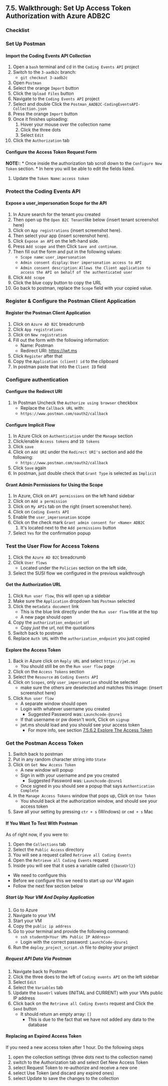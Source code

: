 ## 7.5. Walkthrough: Set Up Access Token Authorization with Azure ADB2C
### Checklist
### Set Up Postman
#### Import the Coding Events API Collection
1. Open a `bash` terminal and cd in the `Coding Events API` project
2. Switch to the `3-aadb2c` branch:
   * `git checkout 3-aadb2c`
3. Open `Postman`
4. Select the orange `Import` button
5. Click the `Upload Files` button
6. Navigate to the `Coding Events API` project
7. Select and double Click the `Postman_AADB2C-CodingEventsAPI-Collection.json`
8. Press the orange `Import` button
9. Once it finishes uploading:
   1. Hover your mouse over the collection name
   2. Click the three dots
   3. Select `Edit`
10. Click the `Authorization` tab
#### Configure the Access Token Request Form
**NOTE:**:
    * Once inside the authorization tab scroll down to the `Configure New Token` section.
    * In here you will be able to edit the fields listed.
1. Update the `Token Name`: `access token`
### Protect the Coding Events API
#### Expose a user_impersonation Scope for the API
1. In Azure search for the tenant you created
2. Then open up the `Open B2C Tenant`like below {insert tenant screenshot here}
3. Click on `App registrations` {insert screenshot here}.
4. Then select your app {insert screenshot here}.
5. Click `Expose an API` on the left-hand side.
7. Press `Add scope and` then Click `Save and continue`.
8. Then fill out the form and put in the following values:
   * `Scope name`: `user_impersonation`
   * `Admin consent display`: `User impersonation access to API`
   * `Admin consent description`: `Allows the Client application to access the API on behalf of the authenticated user`
9. Click `Add scope`
10. Click the blue copy button to copy the URL
11. Go back to postman, replace the `Scope` field with your copied value.
### Register & Configure the Postman Client Application
#### Register the Postman Client Application
1. Click on `Azure AD B2C` breadcrumb
2. Click `App registrations`
3. Click on  `New registration`
4. Fill out the form with the following information:
   * Name: Postman
   * Redirect URI: https://jwt.ms
5. Click `Register` after that
6. Copy the `Application (client) id` to the clipboard
7. In postman paste that into the `Client ID` field
### Configure authentication
#### Configure the Redirect URI
1. In Postman Uncheck the `Authorize using browser` checkbox
   * Replace the `Callback URL` with:
   * `https://www.postman.com/oauth2/callback`
#### Configure Implicit Flow
1. In Azure Click on `Authentication` under the `Manage` section
2. Click/enable `Access tokens` and `ID tokens`
3. Click `save`
4. Click on `Add URI` under the `Redirect URI's` section and add the following:
    * `https://www.postman.com/oauth2/callback`
5. Click `Save` again
6. In postman, just double check that `Grant Type` is selected as `Implicit`
#### Grant Admin Permissions for Using the Scope
1. In Azure, Click on `API permissions` on the left hand sidebar
2. Click on `Add a permission`
3. Click on `My APIs` tab on the right {insert screenshot here}.
4. Click on `Coding Events API`
5. Enable the `user_impersonation` scope
6. Click on the check mark `Grant admin consent for <Name> ADB2C`
   1. It's located next to the `Add permissions` button
7. Select `Yes` for the confirmation popup
### Test the User Flow for Access Tokens
1. Click the `Azure AD B2C` breadcrumb
2. Click `User flows`
   * Located under the `Policies` section on the left side,
3. Select the SUSI flow we configured in the previous walkthrough
#### Get the Authorization URL
1. Click `Run user flow`, this will open up a sidebar
2. Make sure the `Application` dropdown has `Postman` selected
3. Click the `metadata document` link
   * This is the blue link directly under the `Run user flow` title at the top
   * A new page should open
4. Copy the `authorization_endpoint` url
   * Copy *just* the url, not the quotations
5. Switch back to postman
6. Replace `Auth URL` with the `authorization_endpoint` you just copied
#### Explore the Access Token
1. Back in Azure click on `Reply URL` and select `https://jwt.ms`
   * You should still be on the `Run user flow` page
2. Click on the `Access Tokens` section
3. Select the `Resource` as `Coding Events API`
4. Click on `Scopes`, only `user_impersonation` should be selected
   * make sure the others are deselected and matches this image: {insert screenshot here}
5. Click `Run user flow`
   * A separate window should open
   * Login with whatever username you created
     * Suggested Password was: `Launchcode-@zure1`
   * If that username or pw doesn't work, Click on `signup`
   * jwt.ms should load and you should see your access token
     * For more info, see section [7.5.6.2 Explore The Access Token](https://education.launchcode.org/azure/chapters/intro-oauth-with-aadb2c/walkthrough_aadb2c-access.html#explore-the-access-token)
### Get the Postman Access Token
1. Switch back to postman
2. Put in any random character string into `State`
3. Click on `Get New Access Token`
   * A new window will popup
   * Sign in with your username and pw you created
     * Suggested Password was: `Launchcode-@zure1`
   * Once signed in you should see a popup that says `Authentication Complete`
4. In the `Manage Access Tokens` window that pops up, Click on `Use Token`
   * You should back at the authorization window, and should see your access token
5. Save all your setting by pressing `ctr + s` (Windows) or `cmd + s` Mac
#### If You Want To Test With Postman
As of right now, if you were to:
1. Open the `Collections` tab
2. Select the `Public Access` directory
3. You will see a request called `Retrieve all Coding Events`
4. Open the `Retrieve all Coding Events` request
5. Inside you will see that it uses a variable called `{{baseUrl}}`
  * We need to configure this
  * Before we configure this we need to start up our VM again
  * Follow the next few section below
##### Start Up Your VM And Deploy Application
1. Go to Azure
2. Navigate to your VM
3. Start your VM
4. Copy the `public ip address`
5. Go to your terminal and provide the following command:
   * `ssh student@<Your VMs Public IP Address>`
   * Login with the correct password: `LaunchCode-@zure1`
6. Run the `deploy_project_script.sh` file to deploy your project

##### Request API Data Via Postman
1. Navigate back to Postman
2. Click the three does to the left of `Coding events API` on the left sidebar
3. Select `Edit`
4. Select the `Variables` tab
5. Update the `baseUrl` values (INITIAL and CURRENT) with your VMs public IP address
6. Click back on the `Retrieve all Coding Events` request and Click the `Send` button
   * It should return an empty array: `[]`
     * This is due to the fact that we have not added any data to the database

#### Replacing an Expired Access Token
If you need a new access token after 1 hour. Do the following steps
1. open the collection settings (three dots next to the collection name)
2. switch to the Authorization tab and select Get New Access Token
3. select Request Token to re-authorize and receive a new one
4. select Use Token (and discard any expired ones)
5. select Update to save the changes to the collection